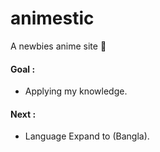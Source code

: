 # animestic
A newbies anime site 🥕

#### Goal :
- Applying my knowledge.

#### Next :
- Language Expand to (Bangla).
